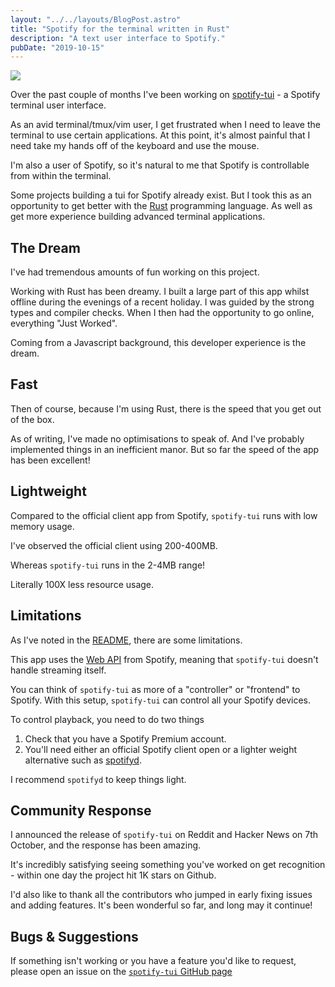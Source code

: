 ```yaml
---
layout: "../../layouts/BlogPost.astro"
title: "Spotify for the terminal written in Rust"
description: "A text user interface to Spotify."
pubDate: "2019-10-15"
---
```


![](https://user-images.githubusercontent.com/12150276/64545371-84af3580-d320-11e9-867d-c368fd888b3b.gif)

Over the past couple of months I've been working on [spotify-tui](https://github.com/Rigellute/spotify-tui) - a Spotify terminal user interface.

As an avid terminal/tmux/vim user, I get frustrated when I need to leave the terminal to use certain applications. At this point, it's almost painful that I need take my hands off of the keyboard and use the mouse.

I'm also a user of Spotify, so it's natural to me that Spotify is controllable from within the terminal.

Some projects building a tui for Spotify already exist. But I took this as an opportunity to get better with the [Rust](https://www.rust-lang.org/) programming language. As well as get more experience building advanced terminal applications.

## The Dream

I've had tremendous amounts of fun working on this project.

Working with Rust has been dreamy. I built a large part of this app whilst offline during the evenings of a recent holiday. I was guided by the strong types and compiler checks. When I then had the opportunity to go online, everything "Just Worked".

Coming from a Javascript background, this developer experience is the dream.

## Fast

Then of course, because I'm using Rust, there is the speed that you get out of the box.

As of writing, I've made no optimisations to speak of. And I've probably implemented things in an inefficient manor. But so far the speed of the app has been excellent!

## Lightweight

Compared to the official client app from Spotify, `spotify-tui` runs with low memory usage.

I've observed the official client using 200-400MB.

Whereas `spotify-tui` runs in the 2-4MB range!

Literally 100X less resource usage.

## Limitations

As I've noted in the [README](https://github.com/Rigellute/spotify-tui#limitations), there are some limitations.

This app uses the [Web API](https://developer.spotify.com/documentation/web-api/) from Spotify, meaning that `spotify-tui` doesn't handle streaming itself.

You can think of `spotify-tui` as more of a "controller" or "frontend" to Spotify. With this setup, `spotify-tui` can control all your Spotify devices.

To control playback, you need to do two things

1. Check that you have a Spotify Premium account.
1. You'll need either an official Spotify client open or a lighter weight alternative such as [spotifyd](https://github.com/Spotifyd/spotifyd).

I recommend `spotifyd` to keep things light.

## Community Response

I announced the release of `spotify-tui` on Reddit and Hacker News on 7th October, and the response has been amazing.

It's incredibly satisfying seeing something you've worked on get recognition - within one day the project hit 1K stars on Github.

I'd also like to thank all the contributors who jumped in early fixing issues and adding features. It's been wonderful so far, and long may it continue!

## Bugs & Suggestions

If something isn't working or you have a feature you'd like to request, please open an issue on the [`spotify-tui` GitHub page](https://developer.spotify.com/documentation/web-api/)
